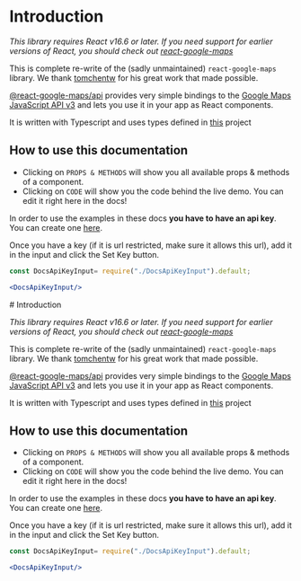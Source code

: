 # Introduction

 *This library requires React v16.6 or later. If you need support for earlier versions of React, you should check out [react-google-maps](https://github.com/tomchentw/react-google-maps)*

This is complete re-write of the (sadly unmaintained) `react-google-maps` library. We thank [tomchentw](https://github.com/tomchentw/) for his great work that made possible.

[@react-google-maps/api][react-google-maps] provides very simple bindings to the [Google Maps JavaScript API v3][gmjsav3] and lets you use it in your app as React components.

It is written with Typescript and uses types defined in [this](https://www.npmjs.com/package/@types/googlemaps) project

## How to use this documentation

* Clicking on `PROPS & METHODS` will show you all available props & methods of a component.
* Clicking on `CODE` will show you the code behind the live demo. You can edit it right here in the docs!

In order to use the examples in these docs **you have to have an api key**. You can create one [here](https://console.cloud.google.com/apis/credentials/key).

Once you have a key (if it is url restricted, make sure it allows this url), add it in the input and click the Set Key button.

[react-google-maps]: https://github.com/JustFly1984/react-google-maps-api
[gmjsav3]: https://developers.google.com/maps/documentation/javascript/
[react-styleguidist]: https://react-styleguidist.js.org/

```jsx
const DocsApiKeyInput= require("./DocsApiKeyInput").default;

<DocsApiKeyInput/>
```
                                                                                                                                                                                                                                                                                      # Introduction

 *This library requires React v16.6 or later. If you need support for earlier versions of React, you should check out [react-google-maps](https://github.com/tomchentw/react-google-maps)*

This is complete re-write of the (sadly unmaintained) `react-google-maps` library. We thank [tomchentw](https://github.com/tomchentw/) for his great work that made possible.

[@react-google-maps/api][react-google-maps] provides very simple bindings to the [Google Maps JavaScript API v3][gmjsav3] and lets you use it in your app as React components.

It is written with Typescript and uses types defined in [this](https://www.npmjs.com/package/@types/googlemaps) project

## How to use this documentation

* Clicking on `PROPS & METHODS` will show you all available props & methods of a component.
* Clicking on `CODE` will show you the code behind the live demo. You can edit it right here in the docs!

In order to use the examples in these docs **you have to have an api key**. You can create one [here](https://console.cloud.google.com/apis/credentials/key).

Once you have a key (if it is url restricted, make sure it allows this url), add it in the input and click the Set Key button.

[react-google-maps]: https://github.com/JustFly1984/react-google-maps-api
[gmjsav3]: https://developers.google.com/maps/documentation/javascript/
[react-styleguidist]: https://react-styleguidist.js.org/

```jsx
const DocsApiKeyInput= require("./DocsApiKeyInput").default;

<DocsApiKeyInput/>
```
